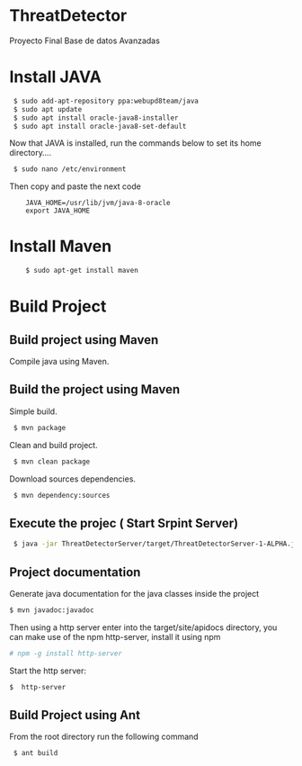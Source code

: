 # ThreatDetector
Proyecto Final Base de datos Avanzadas


# Install JAVA


```bash
 $ sudo add-apt-repository ppa:webupd8team/java
 $ sudo apt update
 $ sudo apt install oracle-java8-installer
 $ sudo apt install oracle-java8-set-default
```

Now that JAVA is installed, run the commands below to set its home directory….


``` bash
 $ sudo nano /etc/environment
```
Then copy and paste the next code

```
    JAVA_HOME=/usr/lib/jvm/java-8-oracle
    export JAVA_HOME
```


# Install Maven

```bash
    $ sudo apt-get install maven
```



# Build Project


## Build project using Maven

Compile java  using Maven.

## Build the project using Maven
Simple build.

```bash
 $ mvn package
```

Clean and build project.

```bash
 $ mvn clean package
```
Download sources dependencies.
```bash
 $ mvn dependency:sources
```
## Execute the projec ( Start Srpint Server)

```bash
 $ java -jar ThreatDetectorServer/target/ThreatDetectorServer-1-ALPHA.jar 
```

## Project documentation

Generate java documentation for the java classes inside the project

```bash
$ mvn javadoc:javadoc

```
Then using a http server enter into the target/site/apidocs directory, you can
make use of the npm http-server, install it using npm

```bash
# npm -g install http-server
```
Start the http server:

```bash
$  http-server
```

## Build Project using Ant

From the root directory run the following command

```bash
 $ ant build
```

